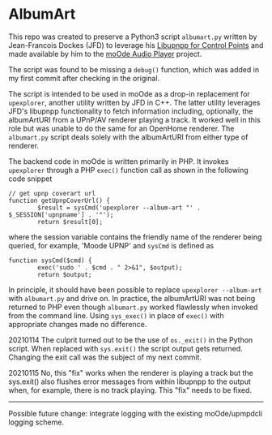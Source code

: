 # AlbumArt

This repo was created to preserve a Python3 script `albumart.py` written by Jean-Francois Dockes (JFD) to leverage his [Libupnpp for Control Points](https://www.lesbonscomptes.com/upmpdcli/libupnpp-refdoc/libupnpp-ctl.html) and made available by him to the [moOde Audio Player](https://github/moode-player/moode) project.

The script was found to be missing a `debug()` function, which was added in my first commit after checking in the original.

The script is intended to be used in moOde as a drop-in replacement for `upexplorer`, another utility written by JFD in C++. The latter utility leverages JFD's libupnpp functionality to fetch information including, optionally, the albumArtURI from a UPnP/AV renderer playing a track. It worked well in this role but was unable to do the same for an OpenHome renderer. The `albumart.py` script deals solely with the albumArtURI from either type of renderer.

The backend code in moOde is written primarily in PHP. It invokes `upexplorer` through a PHP `exec()` function call as shown in the following code snippet

```
// get upnp coverart url
function getUpnpCoverUrl() {
        $result = sysCmd('upexplorer --album-art "' . $_SESSION['upnpname'] . '"');
        return $result[0];
```
where the session variable contains the friendly name of the renderer being queried, for example, 'Moode UPNP' and `sysCmd` is defined as
```
function sysCmd($cmd) {
        exec('sudo ' . $cmd . " 2>&1", $output);
        return $output;
```
In principle, it should have been possible to replace `upexplorer --album-art` with `albumart.py` and drive on. In practice, the albumArtURI was not being returned to PHP even though `albumart.py` worked flawlessly when invoked from the command line. Using `sys_exec()` in place of `exec()` with appropriate changes made no difference.

20210114
The culprit turned out to be the use of `os._exit()` in the Python script. When replaced with `sys.exit()` the script output gets returned. Changing the exit call was the subject of my next commit.

20210115
No, this "fix" works when the renderer is playing a track but the sys.exit() also flushes error messages from within libupnpp to the output when, for example, there is no track playing. This "fix" needs to be fixed.

-----

Possible future change: integrate logging with the existing moOde/upmpdcli logging scheme.

